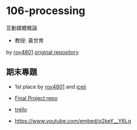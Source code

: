 # 106-processing

互動媒體概論

* 教授: 黃世育

by [roy4801](https://github.com/roy4801)
[original repository](https://github.com/roy4801/processing)

## 期末專題

* 1st place by [roy4801](https://github.com/roy4801) and [icejj](https://github.com/lpc0503)

* [Final Project repo](https://github.com/roy4801/otogemu)
* [trello](https://trello.com/b/aBNEBqJz/otogemu)

* https://www.youtube.com/embed/q2keY__Y6Lg
